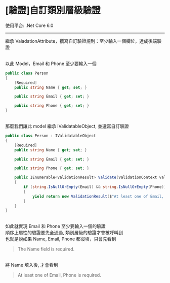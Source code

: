 # [驗證]自訂類別層級驗證

使用平台: .Net Core 6.0

---

繼承 ValadationAttribute，撰寫自訂驗證規則：至少輸入一個欄位，達成後端驗證

<br/>以此 Model，Email 和 Phone 至少要輸入一個
```csharp
public class Person
{
    [Required]
    public string Name { get; set; }

    public string Email { get; set; }

    public string Phone { get; set; }
}
```

<br/>那麼我們讓此 model 繼承 IValidatableObject, 並選寫自訂驗證
```csharp
public class Person : IValidatableObject
{
    [Required]
    public string Name { get; set; }

    public string Email { get; set; }

    public string Phone { get; set; }

    public IEnumerable<ValidationResult> Validate(ValidationContext validationContext)
    {
        if (string.IsNullOrEmpty(Email) && string.IsNullOrEmpty(Phone))
        {
            yield return new ValidationResult($"At least one of Email, Phone is required.");
        }
    }
}
```

<br/>如此就實現 Email 和 Phone 至少要輸入一個的驗證
<br/>順序上屬性的驗證要先全通過, 類別層級的驗證才會被呼叫到
<br/>也就是說如果 Name, Email, Phone 都沒填，只會先看到
>The Name field is required.

<br/>將 Name 填入後, 才會看到
>At least one of Email, Phone is required.